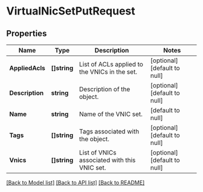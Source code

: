 # VirtualNicSetPutRequest

## Properties
Name | Type | Description | Notes
------------ | ------------- | ------------- | -------------
**AppliedAcls** | **[]string** | List of ACLs applied to the VNICs in the set. | [optional] [default to null]
**Description** | **string** | Description of the object. | [optional] [default to null]
**Name** | **string** | Name of the VNIC set. | [default to null]
**Tags** | **[]string** | Tags associated with the object. | [optional] [default to null]
**Vnics** | **[]string** | List of VNICs associated with this VNIC set. | [optional] [default to null]

[[Back to Model list]](../README.md#documentation-for-models) [[Back to API list]](../README.md#documentation-for-api-endpoints) [[Back to README]](../README.md)


